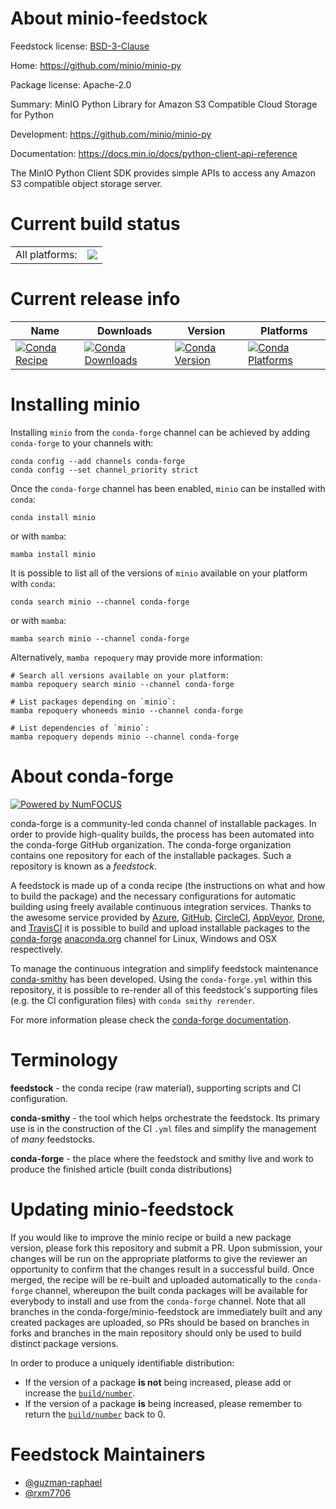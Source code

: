 About minio-feedstock
=====================

Feedstock license: [BSD-3-Clause](https://github.com/conda-forge/minio-feedstock/blob/main/LICENSE.txt)

Home: https://github.com/minio/minio-py

Package license: Apache-2.0

Summary: MinIO Python Library for Amazon S3 Compatible Cloud Storage for Python

Development: https://github.com/minio/minio-py

Documentation: https://docs.min.io/docs/python-client-api-reference

The MinIO Python Client SDK provides simple APIs to access any Amazon S3
compatible object storage server.


Current build status
====================


<table><tr><td>All platforms:</td>
    <td>
      <a href="https://dev.azure.com/conda-forge/feedstock-builds/_build/latest?definitionId=6885&branchName=main">
        <img src="https://dev.azure.com/conda-forge/feedstock-builds/_apis/build/status/minio-feedstock?branchName=main">
      </a>
    </td>
  </tr>
</table>

Current release info
====================

| Name | Downloads | Version | Platforms |
| --- | --- | --- | --- |
| [![Conda Recipe](https://img.shields.io/badge/recipe-minio-green.svg)](https://anaconda.org/conda-forge/minio) | [![Conda Downloads](https://img.shields.io/conda/dn/conda-forge/minio.svg)](https://anaconda.org/conda-forge/minio) | [![Conda Version](https://img.shields.io/conda/vn/conda-forge/minio.svg)](https://anaconda.org/conda-forge/minio) | [![Conda Platforms](https://img.shields.io/conda/pn/conda-forge/minio.svg)](https://anaconda.org/conda-forge/minio) |

Installing minio
================

Installing `minio` from the `conda-forge` channel can be achieved by adding `conda-forge` to your channels with:

```
conda config --add channels conda-forge
conda config --set channel_priority strict
```

Once the `conda-forge` channel has been enabled, `minio` can be installed with `conda`:

```
conda install minio
```

or with `mamba`:

```
mamba install minio
```

It is possible to list all of the versions of `minio` available on your platform with `conda`:

```
conda search minio --channel conda-forge
```

or with `mamba`:

```
mamba search minio --channel conda-forge
```

Alternatively, `mamba repoquery` may provide more information:

```
# Search all versions available on your platform:
mamba repoquery search minio --channel conda-forge

# List packages depending on `minio`:
mamba repoquery whoneeds minio --channel conda-forge

# List dependencies of `minio`:
mamba repoquery depends minio --channel conda-forge
```


About conda-forge
=================

[![Powered by
NumFOCUS](https://img.shields.io/badge/powered%20by-NumFOCUS-orange.svg?style=flat&colorA=E1523D&colorB=007D8A)](https://numfocus.org)

conda-forge is a community-led conda channel of installable packages.
In order to provide high-quality builds, the process has been automated into the
conda-forge GitHub organization. The conda-forge organization contains one repository
for each of the installable packages. Such a repository is known as a *feedstock*.

A feedstock is made up of a conda recipe (the instructions on what and how to build
the package) and the necessary configurations for automatic building using freely
available continuous integration services. Thanks to the awesome service provided by
[Azure](https://azure.microsoft.com/en-us/services/devops/), [GitHub](https://github.com/),
[CircleCI](https://circleci.com/), [AppVeyor](https://www.appveyor.com/),
[Drone](https://cloud.drone.io/welcome), and [TravisCI](https://travis-ci.com/)
it is possible to build and upload installable packages to the
[conda-forge](https://anaconda.org/conda-forge) [anaconda.org](https://anaconda.org/)
channel for Linux, Windows and OSX respectively.

To manage the continuous integration and simplify feedstock maintenance
[conda-smithy](https://github.com/conda-forge/conda-smithy) has been developed.
Using the ``conda-forge.yml`` within this repository, it is possible to re-render all of
this feedstock's supporting files (e.g. the CI configuration files) with ``conda smithy rerender``.

For more information please check the [conda-forge documentation](https://conda-forge.org/docs/).

Terminology
===========

**feedstock** - the conda recipe (raw material), supporting scripts and CI configuration.

**conda-smithy** - the tool which helps orchestrate the feedstock.
                   Its primary use is in the construction of the CI ``.yml`` files
                   and simplify the management of *many* feedstocks.

**conda-forge** - the place where the feedstock and smithy live and work to
                  produce the finished article (built conda distributions)


Updating minio-feedstock
========================

If you would like to improve the minio recipe or build a new
package version, please fork this repository and submit a PR. Upon submission,
your changes will be run on the appropriate platforms to give the reviewer an
opportunity to confirm that the changes result in a successful build. Once
merged, the recipe will be re-built and uploaded automatically to the
`conda-forge` channel, whereupon the built conda packages will be available for
everybody to install and use from the `conda-forge` channel.
Note that all branches in the conda-forge/minio-feedstock are
immediately built and any created packages are uploaded, so PRs should be based
on branches in forks and branches in the main repository should only be used to
build distinct package versions.

In order to produce a uniquely identifiable distribution:
 * If the version of a package **is not** being increased, please add or increase
   the [``build/number``](https://docs.conda.io/projects/conda-build/en/latest/resources/define-metadata.html#build-number-and-string).
 * If the version of a package **is** being increased, please remember to return
   the [``build/number``](https://docs.conda.io/projects/conda-build/en/latest/resources/define-metadata.html#build-number-and-string)
   back to 0.

Feedstock Maintainers
=====================

* [@guzman-raphael](https://github.com/guzman-raphael/)
* [@rxm7706](https://github.com/rxm7706/)

